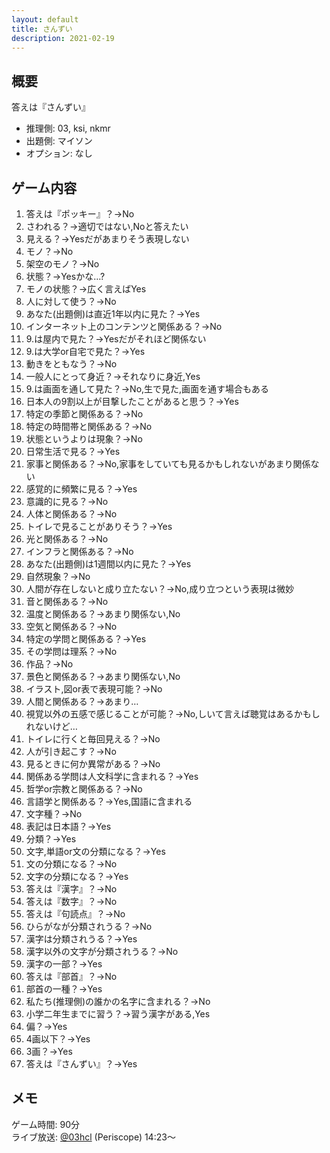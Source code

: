```yaml
---
layout: default
title: さんずい
description: 2021-02-19
---
```


## 概要

答えは『さんずい』

- 推理側: 03, ksi, nkmr
- 出題側: マイソン
- オプション: なし

## ゲーム内容

1. 答えは『ポッキー』？→No
2. さわれる？→適切ではない,Noと答えたい
3. 見える？→Yesだがあまりそう表現しない
4. モノ？→No
5. 架空のモノ？→No
6. 状態？→Yesかな…?
7. モノの状態？→広く言えばYes
8. 人に対して使う？→No
9. あなた(出題側)は直近1年以内に見た？→Yes
10. インターネット上のコンテンツと関係ある？→No
11. 9.は屋内で見た？→Yesだがそれほど関係ない
12. 9.は大学or自宅で見た？→Yes
13. 動きをともなう？→No
14. 一般人にとって身近？→それなりに身近,Yes
15. 9.は画面を通して見た？→No,生で見た,画面を通す場合もある
16. 日本人の9割以上が目撃したことがあると思う？→Yes
17. 特定の季節と関係ある？→No
18. 特定の時間帯と関係ある？→No
19. 状態というよりは現象？→No
20. 日常生活で見る？→Yes
21. 家事と関係ある？→No,家事をしていても見るかもしれないがあまり関係ない
22. 感覚的に頻繁に見る？→Yes
23. 意識的に見る？→No
24. 人体と関係ある？→No
25. トイレで見ることがありそう？→Yes
26. 光と関係ある？→No
27. インフラと関係ある？→No
28. あなた(出題側)は1週間以内に見た？→Yes
29. 自然現象？→No
30. 人間が存在しないと成り立たない？→No,成り立つという表現は微妙
31. 音と関係ある？→No
32. 温度と関係ある？→あまり関係ない,No
33. 空気と関係ある？→No
34. 特定の学問と関係ある？→Yes
35. その学問は理系？→No
36. 作品？→No
37. 景色と関係ある？→あまり関係ない,No
38. イラスト,図or表で表現可能？→No
39. 人間と関係ある？→あまり…
40. 視覚以外の五感で感じることが可能？→No,しいて言えば聴覚はあるかもしれないけど…
41. トイレに行くと毎回見える？→No
42. 人が引き起こす？→No
43. 見るときに何か異常がある？→No
44. 関係ある学問は人文科学に含まれる？→Yes
45. 哲学or宗教と関係ある？→No
46. 言語学と関係ある？→Yes,国語に含まれる
47. 文字種？→No
48. 表記は日本語？→Yes
49. 分類？→Yes
50. 文字,単語or文の分類になる？→Yes
51. 文の分類になる？→No
52. 文字の分類になる？→Yes
53. 答えは『漢字』？→No
54. 答えは『数字』？→No
55. 答えは『句読点』？→No
56. ひらがなが分類されうる？→No
57. 漢字は分類されうる？→Yes
58. 漢字以外の文字が分類されうる？→No
59. 漢字の一部？→Yes
60. 答えは『部首』？→No
61. 部首の一種？→Yes
62. 私たち(推理側)の誰かの名字に含まれる？→No
63. 小学二年生までに習う？→習う漢字がある,Yes
64. 偏？→Yes
65. 4画以下？→Yes
66. 3画？→Yes
67. 答えは『さんずい』？→Yes

## メモ

ゲーム時間: 90分  
ライブ放送: [@03hcl](https://www.periscope.tv/03hcl/1zqKVXbkeXYJB?t=14m23s) (Periscope) 14:23～
